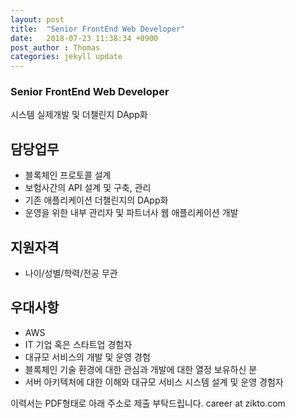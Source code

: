 ```yaml
---
layout: post
title:  "Senior FrontEnd Web Developer"
date:   2018-07-23 11:38:34 +0900
post_author : Thomas
categories: jekyll update
---
```

### Senior FrontEnd Web Developer

시스템 실제개발 및 더챌린지 DApp화


## 담당업무
- 블록체인 프로토콜 설계
- 보험사간의 API 설계 및 구축, 관리
- 기존 애플리케이션 더챌린지의 DApp화
- 운영을 위한 내부 관리자 및 파트너사 웹 애플리케이션 개발

## 지원자격
- 나이/성별/학력/전공 무관

## 우대사항
- AWS
- IT 기업 혹은 스타트업 경험자
- 대규모 서비스의 개발 및 운영 경험
- 블록체인 기술 환경에 대한 관심과 개발에 대한 열정 보유하신 분
- 서버 아키텍처에 대한 이해와 대규모 서비스 시스템 설계 및 운영 경험자


이력서는 PDF형태로 아래 주소로 제출 부탁드립니다.
career at zikto.com